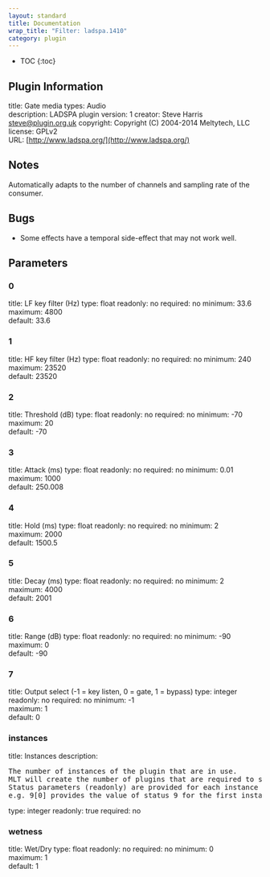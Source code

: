 ```yaml
---
layout: standard
title: Documentation
wrap_title: "Filter: ladspa.1410"
category: plugin
---
```

* TOC
{:toc}

## Plugin Information

title: Gate
media types:
Audio  
description: LADSPA plugin
version: 1
creator: Steve Harris <steve@plugin.org.uk>
copyright: Copyright (C) 2004-2014 Meltytech, LLC  
license: GPLv2  
URL: [http://www.ladspa.org/](http://www.ladspa.org/)  

## Notes

Automatically adapts to the number of channels and sampling rate of the consumer.

## Bugs

* Some effects have a temporal side-effect that may not work well.


## Parameters

### 0

title: LF key filter (Hz)  type: float
readonly: no
required: no
minimum: 33.6  
maximum: 4800  
default: 33.6  

### 1

title: HF key filter (Hz)  type: float
readonly: no
required: no
minimum: 240  
maximum: 23520  
default: 23520  

### 2

title: Threshold (dB)  type: float
readonly: no
required: no
minimum: -70  
maximum: 20  
default: -70  

### 3

title: Attack (ms)  type: float
readonly: no
required: no
minimum: 0.01  
maximum: 1000  
default: 250.008  

### 4

title: Hold (ms)  type: float
readonly: no
required: no
minimum: 2  
maximum: 2000  
default: 1500.5  

### 5

title: Decay (ms)  type: float
readonly: no
required: no
minimum: 2  
maximum: 4000  
default: 2001  

### 6

title: Range (dB)  type: float
readonly: no
required: no
minimum: -90  
maximum: 0  
default: -90  

### 7

title: Output select (-1 = key listen, 0 = gate, 1 = bypass)  type: integer
readonly: no
required: no
minimum: -1  
maximum: 1  
default: 0  

### instances

title: Instances  description:
<pre>
The number of instances of the plugin that are in use.
MLT will create the number of plugins that are required to support the number of audio channels.
Status parameters (readonly) are provided for each instance and are accessed by specifying the instance number after the identifier (starting at zero).
e.g. 9[0] provides the value of status 9 for the first instance.
</pre>
type: integer
readonly: true
required: no

### wetness

title: Wet/Dry  type: float
readonly: no
required: no
minimum: 0  
maximum: 1  
default: 1  

